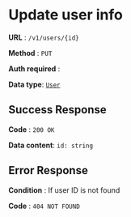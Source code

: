 # Update user info

**URL** : `/v1/users/{id}`

**Method** : `PUT`

**Auth required** :

**Data type**: [`User`](user.md)

## Success Response

**Code** : `200 OK`

**Data content**: `id: string`

## Error Response

**Condition** : If user ID is not found

**Code** : `404 NOT FOUND`
